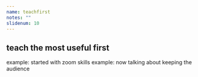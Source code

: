 ```yaml
---
name: teachfirst
notes: ""
slidenum: 10
---
```

## teach the most useful first
example: started with zoom skills
example: now talking about keeping the audience